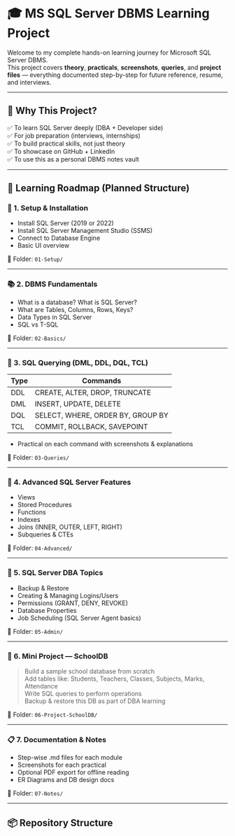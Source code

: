 # 🎓 MS SQL Server DBMS Learning Project

Welcome to my complete hands-on learning journey for Microsoft SQL Server DBMS.  
This project covers **theory**, **practicals**, **screenshots**, **queries**, and **project files** — everything documented step-by-step for future reference, resume, and interviews.

---

## 🚀 Why This Project?

✅ To learn SQL Server deeply (DBA + Developer side)  
✅ For job preparation (interviews, internships)  
✅ To build practical skills, not just theory  
✅ To showcase on GitHub + LinkedIn  
✅ To use this as a personal DBMS notes vault

---

## 🧭 Learning Roadmap (Planned Structure)

### 🧱 1. Setup & Installation  
- Install SQL Server (2019 or 2022)  
- Install SQL Server Management Studio (SSMS)  
- Connect to Database Engine  
- Basic UI overview

📁 Folder: `01-Setup/`

---

### 📚 2. DBMS Fundamentals  
- What is a database? What is SQL Server?  
- What are Tables, Columns, Rows, Keys?  
- Data Types in SQL Server  
- SQL vs T-SQL

📁 Folder: `02-Basics/`

---

### 📝 3. SQL Querying (DML, DDL, DQL, TCL)

| Type | Commands |
|------|----------|
| DDL | CREATE, ALTER, DROP, TRUNCATE |
| DML | INSERT, UPDATE, DELETE |
| DQL | SELECT, WHERE, ORDER BY, GROUP BY |
| TCL | COMMIT, ROLLBACK, SAVEPOINT |

+ Practical on each command with screenshots & explanations

📁 Folder: `03-Queries/`

---

### 🧠 4. Advanced SQL Server Features  
- Views  
- Stored Procedures  
- Functions  
- Indexes  
- Joins (INNER, OUTER, LEFT, RIGHT)  
- Subqueries & CTEs

📁 Folder: `04-Advanced/`

---

### 🔐 5. SQL Server DBA Topics  
- Backup & Restore  
- Creating & Managing Logins/Users  
- Permissions (GRANT, DENY, REVOKE)  
- Database Properties  
- Job Scheduling (SQL Server Agent basics)

📁 Folder: `05-Admin/`

---

### 🏫 6. Mini Project — SchoolDB  
> Build a sample school database from scratch  
> Add tables like: Students, Teachers, Classes, Subjects, Marks, Attendance  
> Write SQL queries to perform operations  
> Backup & restore this DB as part of DBA learning

📁 Folder: `06-Project-SchoolDB/`

---

### 📋 7. Documentation & Notes  
- Step-wise .md files for each module  
- Screenshots for each practical  
- Optional PDF export for offline reading  
- ER Diagrams and DB design docs

📁 Folder: `07-Notes/`

---

## 📦 Repository Structure

